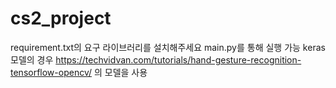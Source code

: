 # cs2_project

requirement.txt의 요구 라이브러리를 설치해주세요
main.py를 통해 실행 가능
keras 모델의 경우 https://techvidvan.com/tutorials/hand-gesture-recognition-tensorflow-opencv/ 의 모델을 사용
